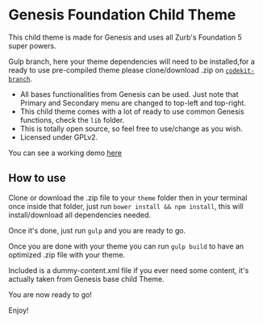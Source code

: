 Genesis Foundation Child Theme
===

This child theme is made for Genesis and uses all Zurb's Foundation 5 super powers.

Gulp branch, here your theme dependencies will need to be installed,for a ready to use pre-compiled theme please clone/download .zip on [`codekit-branch`](https://github.com/g-kanoufi/genesis-foundation-child-theme/tree/codekit).

* All bases functionalities from Genesis can be used. Just note that Primary and Secondary menu are changed to top-left and top-right.
* This child theme comes with a lot of ready to use common Genesis functions, check the `lib` folder.
* This is totally open source, so feel free to use/change as you wish.
* Licensed under GPLv2.

You can see a working demo [here](http://demo-foundation.lostwebdesigns.com)

How to use
---------------
Clone or download the .zip file to your `theme` folder then in your terminal once inside that folder, just run `bower install && npm install`, this will install/download all dependencies needed.

Once it's done, just run `gulp` and you are ready to go.

Once you are done with your theme you can run `gulp build` to have an optimized .zip file with your theme.

Included is a dummy-content.xml file if you ever need some content, it's actually taken from Genesis base child Theme.


You are now ready to go! 

Enjoy!

